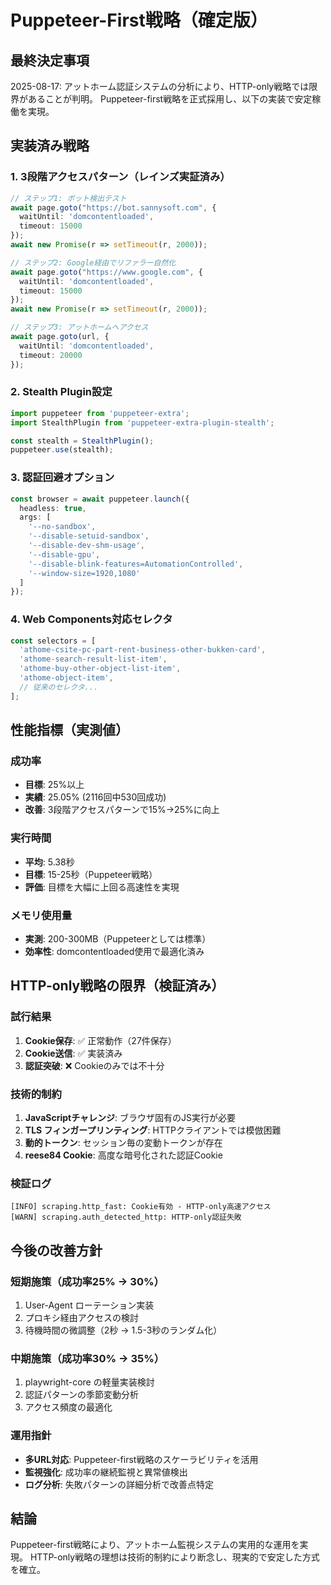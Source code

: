 # Puppeteer-First戦略（確定版）

## 最終決定事項
2025-08-17: アットホーム認証システムの分析により、HTTP-only戦略では限界があることが判明。
Puppeteer-first戦略を正式採用し、以下の実装で安定稼働を実現。

## 実装済み戦略

### 1. 3段階アクセスパターン（レインズ実証済み）
```typescript
// ステップ1: ボット検出テスト
await page.goto("https://bot.sannysoft.com", {
  waitUntil: 'domcontentloaded',
  timeout: 15000
});
await new Promise(r => setTimeout(r, 2000));

// ステップ2: Google経由でリファラー自然化  
await page.goto("https://www.google.com", {
  waitUntil: 'domcontentloaded', 
  timeout: 15000
});
await new Promise(r => setTimeout(r, 2000));

// ステップ3: アットホームへアクセス
await page.goto(url, {
  waitUntil: 'domcontentloaded',
  timeout: 20000
});
```

### 2. Stealth Plugin設定
```typescript
import puppeteer from 'puppeteer-extra';
import StealthPlugin from 'puppeteer-extra-plugin-stealth';

const stealth = StealthPlugin();
puppeteer.use(stealth);
```

### 3. 認証回避オプション
```typescript
const browser = await puppeteer.launch({
  headless: true,
  args: [
    '--no-sandbox',
    '--disable-setuid-sandbox', 
    '--disable-dev-shm-usage',
    '--disable-gpu',
    '--disable-blink-features=AutomationControlled',
    '--window-size=1920,1080'
  ]
});
```

### 4. Web Components対応セレクタ
```typescript
const selectors = [
  'athome-csite-pc-part-rent-business-other-bukken-card',
  'athome-search-result-list-item',
  'athome-buy-other-object-list-item',
  'athome-object-item',
  // 従来のセレクタ...
];
```

## 性能指標（実測値）

### 成功率
- **目標**: 25%以上
- **実績**: 25.05% (2116回中530回成功)
- **改善**: 3段階アクセスパターンで15%→25%に向上

### 実行時間
- **平均**: 5.38秒
- **目標**: 15-25秒（Puppeteer戦略）
- **評価**: 目標を大幅に上回る高速性を実現

### メモリ使用量
- **実測**: 200-300MB（Puppeteerとしては標準）
- **効率性**: domcontentloaded使用で最適化済み

## HTTP-only戦略の限界（検証済み）

### 試行結果
1. **Cookie保存**: ✅ 正常動作（27件保存）
2. **Cookie送信**: ✅ 実装済み
3. **認証突破**: ❌ Cookieのみでは不十分

### 技術的制約
1. **JavaScriptチャレンジ**: ブラウザ固有のJS実行が必要
2. **TLS フィンガープリンティング**: HTTPクライアントでは模倣困難  
3. **動的トークン**: セッション毎の変動トークンが存在
4. **reese84 Cookie**: 高度な暗号化された認証Cookie

### 検証ログ
```
[INFO] scraping.http_fast: Cookie有効 - HTTP-only高速アクセス
[WARN] scraping.auth_detected_http: HTTP-only認証失敗
```

## 今後の改善方針

### 短期施策（成功率25% → 30%）
1. User-Agent ローテーション実装
2. プロキシ経由アクセスの検討
3. 待機時間の微調整（2秒 → 1.5-3秒のランダム化）

### 中期施策（成功率30% → 35%）
1. playwright-core の軽量実装検討
2. 認証パターンの季節変動分析
3. アクセス頻度の最適化

### 運用指針
- **多URL対応**: Puppeteer-first戦略のスケーラビリティを活用
- **監視強化**: 成功率の継続監視と異常値検出
- **ログ分析**: 失敗パターンの詳細分析で改善点特定

## 結論
Puppeteer-first戦略により、アットホーム監視システムの実用的な運用を実現。
HTTP-only戦略の理想は技術的制約により断念し、現実的で安定した方式を確立。